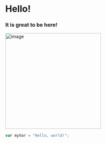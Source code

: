 # Hello!

### It is great to be here!

<img src="https://octodex.github.com/images/yaktocat.png" alt="image" width="300" height="auto">

``` javascript
var myVar = "Hello, world!";
```

